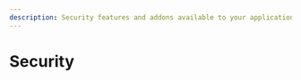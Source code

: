 ```yaml
---
description: Security features and addons available to your applications on NAIS 
---
```


# Security
